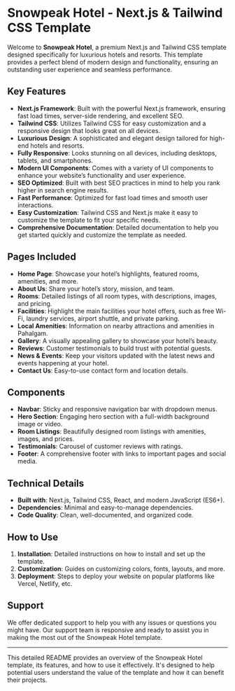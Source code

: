 # Snowpeak Hotel - Next.js & Tailwind CSS Template

Welcome to **Snowpeak Hotel**, a premium Next.js and Tailwind CSS template designed specifically for luxurious hotels and resorts. This template provides a perfect blend of modern design and functionality, ensuring an outstanding user experience and seamless performance.

## Key Features

- **Next.js Framework**: Built with the powerful Next.js framework, ensuring fast load times, server-side rendering, and excellent SEO.
- **Tailwind CSS**: Utilizes Tailwind CSS for easy customization and a responsive design that looks great on all devices.
- **Luxurious Design**: A sophisticated and elegant design tailored for high-end hotels and resorts.
- **Fully Responsive**: Looks stunning on all devices, including desktops, tablets, and smartphones.
- **Modern UI Components**: Comes with a variety of UI components to enhance your website’s functionality and user experience.
- **SEO Optimized**: Built with best SEO practices in mind to help you rank higher in search engine results.
- **Fast Performance**: Optimized for fast load times and smooth user interactions.
- **Easy Customization**: Tailwind CSS and Next.js make it easy to customize the template to fit your specific needs.
- **Comprehensive Documentation**: Detailed documentation to help you get started quickly and customize the template as needed.

## Pages Included

- **Home Page**: Showcase your hotel’s highlights, featured rooms, amenities, and more.
- **About Us**: Share your hotel’s story, mission, and team.
- **Rooms**: Detailed listings of all room types, with descriptions, images, and pricing.
- **Facilities**: Highlight the main facilities your hotel offers, such as free Wi-Fi, laundry services, airport shuttle, and private parking.
- **Local Amenities**: Information on nearby attractions and amenities in Pahalgam.
- **Gallery**: A visually appealing gallery to showcase your hotel’s beauty.
- **Reviews**: Customer testimonials to build trust with potential guests.
- **News & Events**: Keep your visitors updated with the latest news and events happening at your hotel.
- **Contact Us**: Easy-to-use contact form and location details.

## Components

- **Navbar**: Sticky and responsive navigation bar with dropdown menus.
- **Hero Section**: Engaging hero section with a full-width background image or video.
- **Room Listings**: Beautifully designed room listings with amenities, images, and prices.
- **Testimonials**: Carousel of customer reviews with ratings.
- **Footer**: A comprehensive footer with links to important pages and social media.

## Technical Details

- **Built with**: Next.js, Tailwind CSS, React, and modern JavaScript (ES6+).
- **Dependencies**: Minimal and easy-to-manage dependencies.
- **Code Quality**: Clean, well-documented, and organized code.

## How to Use

1. **Installation**: Detailed instructions on how to install and set up the template.
2. **Customization**: Guides on customizing colors, fonts, layouts, and more.
3. **Deployment**: Steps to deploy your website on popular platforms like Vercel, Netlify, etc.

## Support

We offer dedicated support to help you with any issues or questions you might have. Our support team is responsive and ready to assist you in making the most out of the Snowpeak Hotel template.

---

This detailed README provides an overview of the Snowpeak Hotel template, its features, and how to use it effectively. It's designed to help potential users understand the value of the template and how it can benefit their projects.
